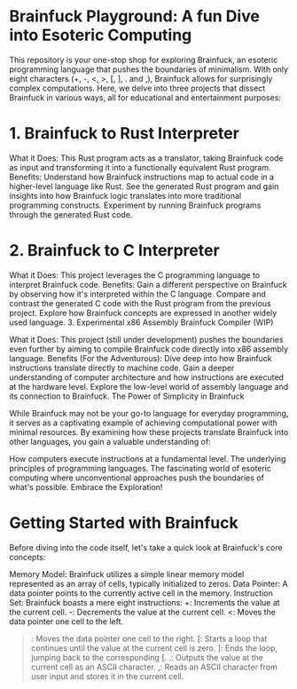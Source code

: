# Brainfuck Playground: A fun Dive into Esoteric Computing 
This repository is your one-stop shop for exploring Brainfuck, an esoteric programming language that pushes the boundaries of minimalism. With only eight characters (+, -, <, >, [, ], . and ,), Brainfuck allows for surprisingly complex computations. Here, we delve into three projects that dissect Brainfuck in various ways, all for educational and entertainment purposes:

# 1. Brainfuck to Rust Interpreter

What it Does: This Rust program acts as a translator, taking Brainfuck code as input and transforming it into a functionally equivalent Rust program.
Benefits:
Understand how Brainfuck instructions map to actual code in a higher-level language like Rust.
See the generated Rust program and gain insights into how Brainfuck logic translates into more traditional programming constructs.
Experiment by running Brainfuck programs through the generated Rust code.

# 2. Brainfuck to C Interpreter

What it Does: This project leverages the C programming language to interpret Brainfuck code.
Benefits:
Gain a different perspective on Brainfuck by observing how it's interpreted within the C language.
Compare and contrast the generated C code with the Rust program from the previous project.
Explore how Brainfuck concepts are expressed in another widely used language.
3. Experimental x86 Assembly Brainfuck Compiler (WIP)

What it Does: This project (still under development) pushes the boundaries even further by aiming to compile Brainfuck code directly into x86 assembly language.
Benefits (For the Adventurous):
Dive deep into how Brainfuck instructions translate directly to machine code.
Gain a deeper understanding of computer architecture and how instructions are executed at the hardware level.
Explore the low-level world of assembly language and its connection to Brainfuck.
The Power of Simplicity in Brainfuck

While Brainfuck may not be your go-to language for everyday programming, it serves as a captivating example of achieving computational power with minimal resources. By examining how these projects translate Brainfuck into other languages, you gain a valuable understanding of:

How computers execute instructions at a fundamental level.
The underlying principles of programming languages.
The fascinating world of esoteric computing where unconventional approaches push the boundaries of what's possible.
Embrace the Exploration!


# Getting Started with Brainfuck

Before diving into the code itself, let's take a quick look at Brainfuck's core concepts:

Memory Model: Brainfuck utilizes a simple linear memory model represented as an array of cells, typically initialized to zeros.
Data Pointer: A data pointer points to the currently active cell in the memory.
Instruction Set: Brainfuck boasts a mere eight instructions:
+: Increments the value at the current cell.
-: Decrements the value at the current cell.
<: Moves the data pointer one cell to the left.
>: Moves the data pointer one cell to the right.
[: Starts a loop that continues until the value at the current cell is zero.
]: Ends the loop, jumping back to the corresponding [.
.: Outputs the value at the current cell as an ASCII character.
,: Reads an ASCII character from user input and stores it in the current cell.
